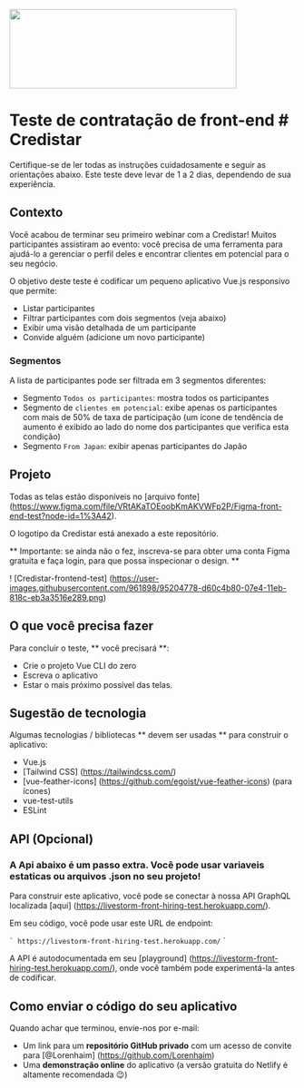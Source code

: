 <p align = "left">
  <img width = "400" height = "140" src = "https://credistar.com.br/wp-content/uploads/2020/09/fundo-branco.png">
</p>

# Teste de contratação de front-end # Credistar

Certifique-se de ler todas as instruções cuidadosamente e seguir as orientações abaixo. Este teste deve levar de 1 a 2 dias, dependendo de sua experiência.

## Contexto

Você acabou de terminar seu primeiro webinar com a Credistar! Muitos participantes assistiram ao evento: você precisa de uma ferramenta para ajudá-lo a gerenciar o perfil deles e encontrar clientes em potencial para o seu negócio.

O objetivo deste teste é codificar um pequeno aplicativo Vue.js responsivo que permite:

- Listar participantes
- Filtrar participantes com dois segmentos (veja abaixo)
- Exibir uma visão detalhada de um participante
- Convide alguém (adicione um novo participante)

### Segmentos

A lista de participantes pode ser filtrada em 3 segmentos diferentes:

- Segmento `Todos os participantes`: mostra todos os participantes
- Segmento de `clientes em potencial`: exibe apenas os participantes com mais de 50% de taxa de participação (um ícone de tendência de aumento é exibido ao lado do nome dos participantes que verifica esta condição)
- Segmento `From Japan`: exibir apenas participantes do Japão

## Projeto

Todas as telas estão disponíveis no [arquivo fonte] (https://www.figma.com/file/VRtAKaTOEoobKmAKVWFp2P/Figma-front-end-test?node-id=1%3A42).

O logotipo da Credistar está anexado a este repositório.

** Importante: se ainda não o fez, inscreva-se para obter uma conta Figma gratuita e faça login, para que possa inspecionar o design. **

! [Credistar-frontend-test] (https://user-images.githubusercontent.com/961898/95204778-d60c4b80-07e4-11eb-818c-eb3a3516e289.png)

## O que você precisa fazer

Para concluir o teste, ** você precisará **:

- Crie o projeto Vue CLI do zero
- Escreva o aplicativo
- Estar o mais próximo possível das telas.

## Sugestão de tecnologia

Algumas tecnologias / bibliotecas ** devem ser usadas ** para construir o aplicativo:

- Vue.js
- [Tailwind CSS] (https://tailwindcss.com/)
- [vue-feather-icons] (https://github.com/egoist/vue-feather-icons) (para ícones)
- vue-test-utils
- ESLint

## API (Opcional)

### A Api abaixo é um passo extra. Você pode usar variaveis estaticas ou arquivos .json no seu projeto!

Para construir este aplicativo, você pode se conectar à nossa API GraphQL localizada [aqui] (https://livestorm-front-hiring-test.herokuapp.com/).

Em seu código, você pode usar este URL de endpoint:

`` `
https://livestorm-front-hiring-test.herokuapp.com/
`` `

A API é autodocumentada em seu [playground] (https://livestorm-front-hiring-test.herokuapp.com/), onde você também pode experimentá-la antes de codificar.

## Como enviar o código do seu aplicativo

Quando achar que terminou, envie-nos por e-mail:
- Um link para um  **repositório GitHub privado** com um acesso de convite para [@Lorenhaim] (https://github.com/Lorenhaim)
- Uma **demonstração online** do aplicativo (a versão gratuita do Netlify é altamente recomendada 😉️)

